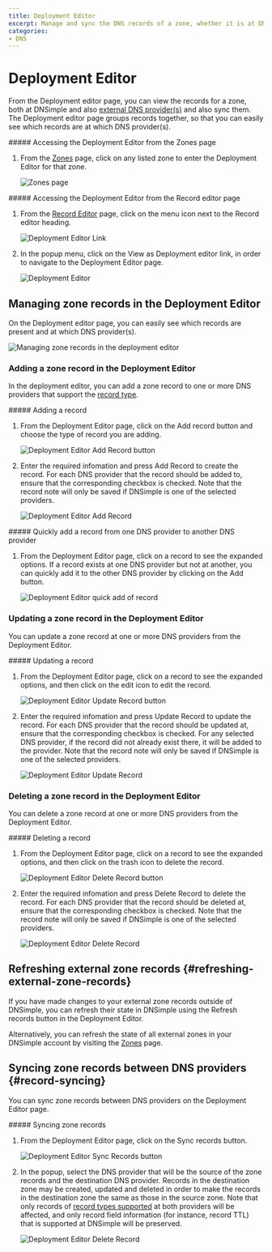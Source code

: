 ```yaml
---
title: Deployment Editor
excerpt: Manage and sync the DNS records of a zone, whether it is at DNSimple and/or at external DNS provider(s).
categories:
- DNS
---
```


# Deployment Editor

From the Deployment editor page, you can view the records for a zone, both at DNSimple and also [external DNS provider(s)](/articles/external-dns-providers) and also sync them. The Deployment editor page groups records together, so that you can easily see which records are at which DNS provider(s).

<div class="section-steps" markdown="1">
##### Accessing the Deployment Editor from the Zones page

1.  From the [Zones](/articles/managing-external-zones) page, click on any listed zone to enter the Deployment Editor for that zone.

    ![Zones page](/files/zones-page.png)
</div>

<div class="section-steps" markdown="1">
##### Accessing the Deployment Editor from the Record editor page

1.  From the [Record Editor](/articles/record-editor) page, click on the menu icon next to the <label>Record editor<label> heading.

    ![Deployment Editor Link](/files/deployment-editor-from-record-editor.png)

1.  In the popup menu, click on the <label>View as Deployment editor</label> link, in order to navigate to the <label>Deployment Editor</label> page.

    ![Deployment Editor](/files/deployment-editor-link-menu.png)
</div>

## Managing zone records in the Deployment Editor

On the Deployment editor page, you can easily see which records are present and at which DNS provider(s).

![Managing zone records in the deployment editor](/files/deployment-editor-manage-records.png)

### Adding a zone record in the Deployment Editor

In the deployment editor, you can add a zone record to one or more DNS providers that support the [record type](/articles/external-dns-providers#supported-record-types).

<div class="section-steps" markdown="1">
##### Adding a record

1.  From the Deployment Editor page, click on the <label>Add record</label> button and choose the type of record you are adding.

    ![Deployment Editor Add Record button](/files/deployment-editor-add-record-button.png)

1.  Enter the required infomation and press <label>Add Record</label> to create the record. For each DNS provider that the record should be added to, ensure that the corresponding checkbox is checked. Note that the record note will only be saved if DNSimple is one of the selected providers.

    ![Deployment Editor Add Record](/files/deployment-editor-add-record.png)
</div>

<div class="section-steps" markdown="1">
##### Quickly add a record from one DNS provider to another DNS provider

1.  From the Deployment Editor page, click on a record to see the expanded options. If a record exists at one DNS provider but not at another, you can quickly add it to the other DNS provider by clicking on the <label>Add</label> button.

    ![Deployment Editor quick add of record](/files/deployment-editor-quick-add.png)
</div>

### Updating a zone record in the Deployment Editor

You can update a zone record at one or more DNS providers from the Deployment Editor.

<div class="section-steps" markdown="1">
##### Updating a record

1.  From the Deployment Editor page, click on a record to see the expanded options, and then click on the edit icon to edit the record.

    ![Deployment Editor Update Record button](/files/deployment-editor-edit-record-button.png)

1.  Enter the required infomation and press <label>Update Record</label> to update the record. For each DNS provider that the record should be updated at, ensure that the corresponding checkbox is checked. For any selected DNS provider, if the record did not already exist there, it will be added to the provider.  Note that the record note will only be saved if DNSimple is one of the selected providers.

    ![Deployment Editor Update Record](/files/deployment-editor-edit-record.png)
</div>

### Deleting a zone record in the Deployment Editor

You can delete a zone record at one or more DNS providers from the Deployment Editor.

<div class="section-steps" markdown="1">
##### Deleting a record

1.  From the Deployment Editor page, click on a record to see the expanded options, and then click on the trash icon to delete the record.

    ![Deployment Editor Delete Record button](/files/deployment-editor-delete-record-button.png)

1.  Enter the required infomation and press <label>Delete Record</label> to delete the record. For each DNS provider that the record should be deleted at, ensure that the corresponding checkbox is checked. Note that the record note will only be saved if DNSimple is one of the selected providers.

    ![Deployment Editor Delete Record](/files/deployment-editor-delete-record.png)
</div>

## Refreshing external zone records {#refreshing-external-zone-records}

If you have made changes to your external zone records outside of DNSimple, you can refresh their state in
DNSimple using the <label>Refresh records</label> button in the Deployment Editor.

Alternatively, you can refresh the state of all external zones in your DNSimple account by visiting the [Zones](/articles/managing-external-zones#refreshing-and-importing-external-zones) page.

## Syncing zone records between DNS providers {#record-syncing}

You can sync zone records between DNS providers on the Deployment Editor page.

<div class="section-steps" markdown="1">
##### Syncing zone records

1.  From the Deployment Editor page, click on the <label>Sync records</label> button.

    ![Deployment Editor Sync Records button](/files/deployment-editor-sync-button.png)

1.  In the popup, select the DNS provider that will be the source of the zone records and the destination DNS provider. Records in the destination zone may be created, updated and deleted in order to make the records in the destination zone the same as those in the source zone. Note that only records of [record types supported](/articles/external-dns-providers#supported-record-types) at both providers will be affected, and only record field information (for instance, record TTL) that is supported at DNSimple will be preserved.

    ![Deployment Editor Delete Record](/files/deployment-editor-sync-records.png)
</div>

